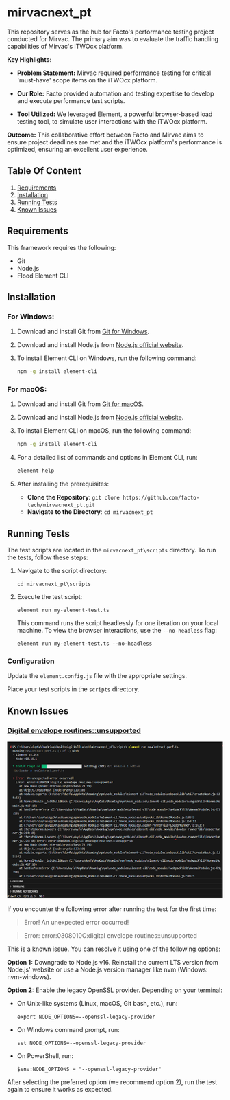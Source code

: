# mirvacnext_pt

This repository serves as the hub for Facto's performance testing project conducted for Mirvac. The primary aim was to evaluate the traffic handling capabilities of Mirvac's iTWOcx platform.

**Key Highlights:**

- **Problem Statement:** Mirvac required performance testing for critical 'must-have' scope items on the iTWOcx platform.

- **Our Role:** Facto provided automation and testing expertise to develop and execute performance test scripts.

- **Tool Utilized:** We leveraged Element, a powerful browser-based load testing tool, to simulate user interactions with the iTWOcx platform.

**Outcome:** This collaborative effort between Facto and Mirvac aims to ensure project deadlines are met and the iTWOcx platform's performance is optimized, ensuring an excellent user experience.

## Table Of Content

1. [Requirements](#requirements)
2. [Installation](#installation)
3. [Running Tests](#running-tests)
4. [Known Issues](#known-issues)

## Requirements

This framework requires the following:

- Git 
- Node.js
- Flood Element CLI

## Installation

### For Windows:

1. Download and install Git from [Git for Windows](https://gitforwindows.org/).
2. Download and install Node.js from [Node.js official website](https://nodejs.org/).
3. To install Element CLI on Windows, run the following command:

    ```bash
    npm -g install element-cli
    ```

### For macOS:

1. Download and install Git from [Git for macOS](https://gitforwindows.org/).
2. Download and install Node.js from [Node.js official website](https://nodejs.org/).
3. To install Element CLI on macOS, run the following command:

    ```bash 
    npm -g install element-cli
    ```

4. For a detailed list of commands and options in Element CLI, run:

    ```bash
    element help
    ```

5. After installing the prerequisites:
    - **Clone the Repository**: `git clone https://github.com/facto-tech/mirvacnext_pt.git`
    - **Navigate to the Directory**: `cd mirvacnext_pt`


## Running Tests

The test scripts are located in the `mirvacnext_pt\scripts` directory. To run the tests, follow these steps:

1. Navigate to the script directory:

    ```
    cd mirvacnext_pt\scripts
    ```

2. Execute the test script:

    ```
    element run my-element-test.ts
    ```

    This command runs the script headlessly for one iteration on your local machine. To view the browser interactions, use the `--no-headless` flag:

    ```
    element run my-element-test.ts --no-headless
    ```

### Configuration

Update the `element.config.js` file with the appropriate settings.

Place your test scripts in the `scripts` directory.

## Known Issues

### [Digital envelope routines::unsupported](https://stackoverflow.com/questions/69692842/error-message-error0308010cdigital-envelope-routinesunsupported)

![title](Images/bug-flood.png)

If you encounter the following error after running the test for the first time:

> Error! An unexpected error occurred!

> Error: error:0308010C:digital envelope routines::unsupported

This is a known issue. You can resolve it using one of the following options:

**Option 1:** Downgrade to Node.js v16. Reinstall the current LTS version from Node.js' website or use a Node.js version manager like nvm (Windows: nvm-windows).

**Option 2:** Enable the legacy OpenSSL provider. Depending on your terminal:

- On Unix-like systems (Linux, macOS, Git bash, etc.), run:

    ```shell
    export NODE_OPTIONS=--openssl-legacy-provider
    ```

- On Windows command prompt, run:

    ```shell
    set NODE_OPTIONS=--openssl-legacy-provider
    ```

- On PowerShell, run:

    ```shell
    $env:NODE_OPTIONS = "--openssl-legacy-provider"
    ```

After selecting the preferred option (we recommend option 2), run the test again to ensure it works as expected.
